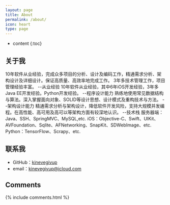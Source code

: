 ```yaml
---
layout: page
title: About
permalink: /about/
icon: heart
type: page
---
```


* content
{:toc}

## 关于我





10年软件从业经验，完成众多项目的分析、设计及编码工作，精通需求分析、架构设计及详细设计。保证高质量、高效率地完成工作。
3年多技术管理工作，项目管理经验丰富。
--从业经验
10年软件从业经验，其中6年iOS开发经验，3年多Java EE开发经验。Python开发经验。
--程序设计能力
熟练地使用常见数据结构与算法。深入掌握面向对象、SOLID等设计思想、设计模式及重构技术与方法。
--架构设计能力
精通需求分析与架构设计，降低软件开发风险，支持大规模并发编程。在高性能、高可用及高可以等架构方面有较深地认识。
--技术栈
服务器端：Java、SSH、SpringMVC、MySQL,etc.
iOS：Objective-C、Swift、UIKit、AVFoundation、Sqlite、AFNetworking、SnapKit、SDWebImage、etc.
Python：TensorFlow、Scrapy、etc.

## 联系我

* GitHub：[kinevegivup](https://github.com/kinevegivup)
* email：kinevegivup@icloud.com

## Comments

{% include comments.html %}
